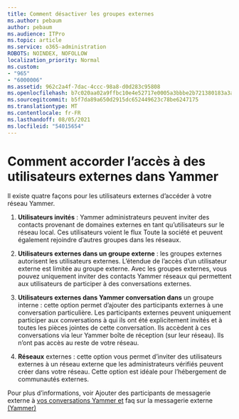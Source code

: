 ```yaml
---
title: Comment désactiver les groupes externes
ms.author: pebaum
author: pebaum
ms.audience: ITPro
ms.topic: article
ms.service: o365-administration
ROBOTS: NOINDEX, NOFOLLOW
localization_priority: Normal
ms.custom:
- "965"
- "6000006"
ms.assetid: 962c2a4f-7dac-4ccc-98a8-d0d283c95808
ms.openlocfilehash: b7c020aa02a9ffbc10e4e52717e0005a3bbbe2b721380183a3a0c90387b1dd4d
ms.sourcegitcommit: b5f7da89a650d2915dc652449623c78be6247175
ms.translationtype: MT
ms.contentlocale: fr-FR
ms.lasthandoff: 08/05/2021
ms.locfileid: "54015654"
---
```

# <a name="how-to-give-access-to-external-users-in-yammer"></a>Comment accorder l’accès à des utilisateurs externes dans Yammer

Il existe quatre façons pour les utilisateurs externes d’accéder à votre réseau Yammer.
  
1. **Utilisateurs invités** : Yammer administrateurs peuvent inviter des contacts provenant de domaines externes en tant qu’utilisateurs sur le réseau local. Ces utilisateurs voient le flux Toute la société et peuvent également rejoindre d’autres groupes dans les réseaux.

2. **Utilisateurs externes dans un groupe externe** : les groupes externes autorisent les utilisateurs externes. L’étendue de l’accès d’un utilisateur externe est limitée au groupe externe. Avec les groupes externes, vous pouvez uniquement inviter des contacts Yammer réseaux qui permettent aux utilisateurs de participer à des conversations externes.

3. **Utilisateurs externes dans Yammer conversation dans** un groupe interne : cette option permet d’ajouter des participants externes à une conversation particulière. Les participants externes peuvent uniquement participer aux conversations à qui ils ont été explicitement invités et à toutes les pièces jointes de cette conversation. Ils accèdent à ces conversations via leur Yammer boîte de réception (sur leur réseau). Ils n’ont pas accès au reste de votre réseau.

4. **Réseaux** externes : cette option vous permet d’inviter des utilisateurs externes à un réseau externe que les administrateurs vérifiés peuvent créer dans votre réseau. Cette option est idéale pour l’hébergement de communautés externes.

Pour plus d’informations, voir Ajouter des participants de messagerie externe à [vos conversations Yammer et](https://docs.microsoft.com/yammer/work-with-external-users/add-external-participants) faq sur la messagerie externe [(Yammer)](https://docs.microsoft.com/yammer/work-with-external-users/external-messaging-faq)
  